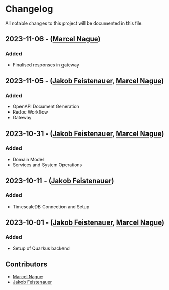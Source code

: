 # Changelog

All notable changes to this project will be documented in this file.

## 2023-11-06 - ([Marcel Nague](https://github.com/marcel-nague))

### Added

- Finalised responses in gateway

## 2023-11-05 - ([Jakob Feistenauer](https://github.com/yescob), [Marcel Nague](https://github.com/marcel-nague))

### Added

- OpenAPI Document Generation
- Redoc Workflow
- Gateway

## 2023-10-31 - ([Jakob Feistenauer](https://github.com/yescob), [Marcel Nague](https://github.com/marcel-nague))

### Added

- Domain Model
- Services and System Operations

## 2023-10-11 - ([Jakob Feistenauer](https://github.com/yescob))

### Added

- TimescaleDB Connection and Setup

## 2023-10-01 - ([Jakob Feistenauer](https://github.com/yescob), [Marcel Nague](https://github.com/marcel-nague))

### Added

- Setup of Quarkus backend

## Contributors

- [Marcel Nague](https://github.com/marcel-nague)
- [Jakob Feistenauer](https://github.com/yescob)

